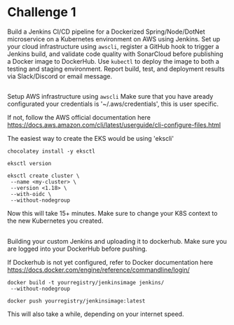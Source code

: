 # Challenge 1
Build a Jenkins CI/CD pipeline for a Dockerized Spring/Node/DotNet microservice on a Kubernetes environment on AWS using Jenkins. Set up your cloud infrastructure using `awscli`, register a GitHub hook to trigger a Jenkins build, and validate code quality with SonarCloud before publishing a Docker image to DockerHub. Use `kubectl` to deploy the image to both a testing and staging environment. Report build, test, and deployment results via Slack/Discord or email message.

## 
Setup AWS infrastructure using `awscli`
Make sure that you have aready configurated your credentials is '~/.aws/credentials', this is user specific.

If not, follow the AWS official documentation here https://docs.aws.amazon.com/cli/latest/userguide/cli-configure-files.html

The easiest way to create the EKS would be using 'ekscli'

```
chocolatey install -y eksctl 

eksctl version

```

```
eksctl create cluster \
 --name <my-cluster> \
 --version <1.18> \
 --with-oidc \
 --without-nodegroup

```

Now this will take 15+ minutes. Make sure to change your K8S context to the new Kubernetes you created.

## 
Building your custom Jenkins and uploading it to dockerhub. Make sure you are logged into your DockerHub before pushing. 

If Dockerhub is not yet configured, refer to Docker documentation here https://docs.docker.com/engine/reference/commandline/login/

```
docker build -t yourregistry/jenkinsimage jenkins/
 --without-nodegroup

docker push yourregistry/jenkinsimage:latest

```
This will also take a while, depending on your internet speed.
